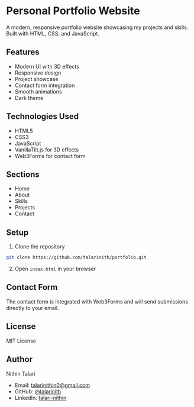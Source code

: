 # Personal Portfolio Website

A modern, responsive portfolio website showcasing my projects and skills. Built with HTML, CSS, and JavaScript.

## Features

- Modern UI with 3D effects
- Responsive design
- Project showcase
- Contact form integration
- Smooth animations
- Dark theme

## Technologies Used

- HTML5
- CSS3
- JavaScript
- VanillaTilt.js for 3D effects
- Web3Forms for contact form

## Sections

- Home
- About
- Skills
- Projects
- Contact

## Setup

1. Clone the repository
```bash
git clone https://github.com/talarinith/portfolio.git
```

2. Open `index.html` in your browser

## Contact Form

The contact form is integrated with Web3Forms and will send submissions directly to your email.

## License

MIT License

## Author

Nithin Talari
- Email: talarinithin0@gmail.com
- GitHub: [@talarinith](https://github.com/talarinith)
- LinkedIn: [talari-nithin](https://linkedin.com/in/talari-nithin) 